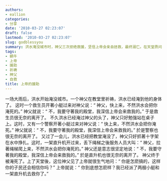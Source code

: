 ```yaml
---
authors:
- eallion
categories:
- 分享
date: '2010-03-27 02:23:07'
draft: false
lastmod: '2010-03-27 02:23:07'
slug: godblessyou
summary: 洪水淹没城市时，神父三次拒绝救援，坚信上帝会亲自拯救，最终溺亡。在天堂质问上帝为何不救他时，上帝回答已派两艘小艇和一架直升机，暗示机会常以平凡形式出现，固执会错失良机！
tags:
- 蜗牛
- 上帝
- 援助
- 祈祷
- 神父
- 自救
title: 上帝的援助
---
```

一场大雨后，洪水开始淹没城市。一个神父在教堂里祈祷，洪水已经淹到他的身体了。
这时一个救生员开著小艇过来对神父说：&ldquo; 神父，快上来，不然洪水会把你淹死的。&rdquo; 神父就说：&ldquo; 不，我要守著我的殿堂，我深信上帝会来救我的。&rdquo; 于是救生员很无奈的离开了。
不久洪水已经淹过神父的头了，神父只好勉强站在桌子上。这时，又有一个警察开著小艇过来对神父说：&ldquo; 快上来，不然洪水会把你淹死。&rdquo; 神父就说：&ldquo; 不，我要守著我的殿堂，我深信上帝会来救我的。&rdquo; 於是警察也很无奈的离开了。
又过了一会儿，洪水已经把教堂淹没了，神父只好抓著十字架在水中挣扎。这时，一架直升机开过来，丢下绳梯之後服务人员大叫：&ldquo; 神父，拉著绳梯爬上来，不然洪水会把你淹死的。&rdquo; 神父还是意志很坚定地说：&ldquo; 不，我要守著我的殿堂，我深信上帝会来救我的。&rdquo; 於是直升机也很无奈的离开了。
神父终于被淹死了。上了天堂後，这位神父见了上帝就很生气地问：&ldquo; 你是怎麽搞的，这样你的子民还会相信你吗？&rdquo; 上帝就说：&ldquo; 你到底想怎麽样？我已经派了两艘小艇和一架直升机去救你了。&rdquo;
    &nbsp;